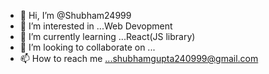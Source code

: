 - 👋 Hi, I’m @Shubham24999
- 👀 I’m interested in ...Web Devopment
- 🌱 I’m currently learning ...React(JS library)
- 💞️ I’m looking to collaborate on ...
- 📫 How to reach me ...shubhamgupta240999@gmail.com

<!---
Shubham24999/Shubham24999 is a ✨ special ✨ repository because its `README.md` (this file) appears on your GitHub profile.
You can click the Preview link to take a look at your changes.
--->
